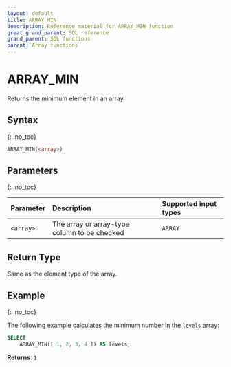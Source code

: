 ```yaml
---
layout: default
title: ARRAY_MIN
description: Reference material for ARRAY_MIN function
great_grand_parent: SQL reference
grand_parent: SQL functions
parent: Array functions
---
```


# ARRAY\_MIN

Returns the minimum element in an array.

## Syntax
{: .no_toc}

```sql
ARRAY_MIN(<array>)
```

## Parameters 
{: .no_toc}

| Parameter | Description                                  | Supported input types | 
| :--------- | :-------------------------------------------- | :----------|
| `<array>`   | The array or array-type column to be checked | `ARRAY` | 


## Return Type

Same as the element type of the array.

## Example
{: .no_toc}

The following example calculates the minimum number in the `levels` array:
```sql
SELECT
	ARRAY_MIN([ 1, 2, 3, 4 ]) AS levels;
```

**Returns**: `1`
